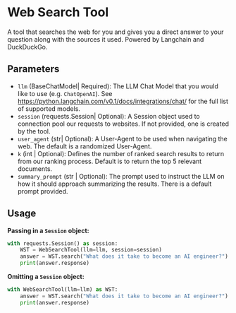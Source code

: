# Web Search Tool

A tool that searches the web for you and gives you a direct answer to your question along with the sources it used. Powered by Langchain and DuckDuckGo. 

## Parameters

- `llm` (BaseChatModel| Required): The LLM Chat Model that you would like to use (e.g. `ChatOpenAI`). 
                                    See https://python.langchain.com/v0.1/docs/integrations/chat/ for the full list of supported models.
- `session` (requests.Session| Optional): A Session object used to connection pool our requests to websites. If not provided, one is created by the tool.
- `user_agent` (str| Optional): A User-Agent to be used when navigating the web. The default is a randomized User-Agent.
- `k` (int | Optional): Defines the number of ranked search results to return from our ranking process. Default is to return the top 5 relevant documents.
- `summary_prompt` (str | Optional): The prompt used to instruct the LLM on how it should approach summarizing the results. There is a default prompt provided.

## Usage

**Passing in a `Session` object:**

```python
with requests.Session() as session:
    WST = WebSearchTool(llm=llm, session=session)
    answer = WST.search("What does it take to become an AI engineer?")
    print(answer.response)
```

**Omitting a `Session` object:**

```python
with WebSearchTool(llm=llm) as WST:
    answer = WST.search("What does it take to become an AI engineer?")
    print(answer.response)
```